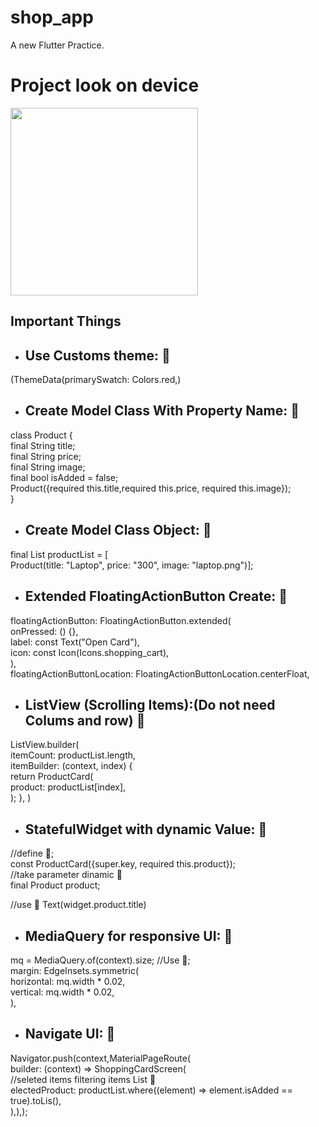 # shop_app
A new Flutter Practice.
<h1> Project look on device </h1>
<img src='https://github.com/DeveloperOrpon/Shop-Categories-Dynamic-Ui/blob/main/shopApp.gif?raw=true' width="300px"  />


## Important Things

-  ## Use Customs theme: :tada:
(ThemeData(primarySwatch: Colors.red,)

- ## Create Model Class With Property Name: :tada:
class Product {<br>
  final String title;<br>
  final String price;<br>
  final String image;<br>
  final bool isAdded = false;<br>
  Product({required this.title,required this.price, required this.image});<br>
}

- ## Create Model Class Object: :tada:
final List<Product> productList = [<br>
    Product(title: "Laptop", price: "300", image: "laptop.png")];

- ## Extended FloatingActionButton Create: :tada:
floatingActionButton: FloatingActionButton.extended(<br>
          onPressed: () {},<br>
          label: const Text("Open Card"),<br>
          icon: const Icon(Icons.shopping_cart),<br>
        ),<br>
floatingActionButtonLocation: FloatingActionButtonLocation.centerFloat,

- ## ListView (Scrolling Items):(Do not need Colums and row) :tada:
ListView.builder(<br>
          itemCount: productList.length,<br>
          itemBuilder: (context, index) {<br>
            return ProductCard(<br>
              product: productList[index],<br>
        );
    },
)

- ## StatefulWidget with dynamic Value: :tada:
//define :tada:;<br>
const ProductCard({super.key, required this.product});<br>
  //take parameter dinamic  :tada: <br>
  final Product product;<br>

//use :tada:
Text(widget.product.title)
  
  - ## MediaQuery for responsive UI: :tada:
  mq = MediaQuery.of(context).size;
  //Use :tada:;<br>
  margin: EdgeInsets.symmetric(<br>
        horizontal: mq.width * 0.02,<br>
        vertical: mq.width * 0.02,<br>
      ),

  - ## Navigate UI: :tada:

  Navigator.push(context,MaterialPageRoute(<br>
  builder: (context) => ShoppingCardScreen(<br>
  //seleted items filtering items List :tada: <br>
  electedProduct: productList.where((element) => element.isAdded == true).toLis(),<br>),),);
